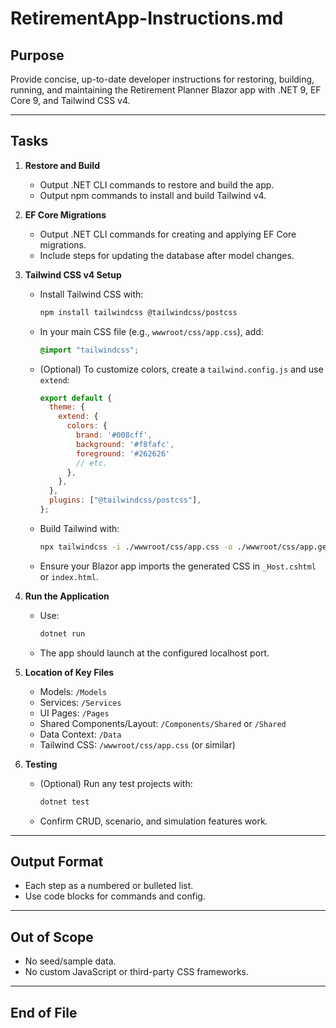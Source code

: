 # RetirementApp-Instructions.md

## Purpose

Provide concise, up-to-date developer instructions for restoring, building, running, and maintaining the Retirement Planner Blazor app with .NET 9, EF Core 9, and Tailwind CSS v4.

---

## Tasks

1. **Restore and Build**
    - Output .NET CLI commands to restore and build the app.
    - Output npm commands to install and build Tailwind v4.

2. **EF Core Migrations**
    - Output .NET CLI commands for creating and applying EF Core migrations.
    - Include steps for updating the database after model changes.

3. **Tailwind CSS v4 Setup**
    - Install Tailwind CSS with:
      ```sh
      npm install tailwindcss @tailwindcss/postcss
      ```
    - In your main CSS file (e.g., `wwwroot/css/app.css`), add:
      ```css
      @import "tailwindcss";
      ```
    - (Optional) To customize colors, create a `tailwind.config.js` and use `extend`:
      ```js
      export default {
        theme: {
          extend: {
            colors: {
              brand: '#008cff',
              background: '#f8fafc',
              foreground: '#262626'
              // etc.
            },
          },
        },
        plugins: ["@tailwindcss/postcss"],
      };
      ```
    - Build Tailwind with:
      ```sh
      npx tailwindcss -i ./wwwroot/css/app.css -o ./wwwroot/css/app.generated.css --watch
      ```
    - Ensure your Blazor app imports the generated CSS in `_Host.cshtml` or `index.html`.

4. **Run the Application**
    - Use:
      ```sh
      dotnet run
      ```
    - The app should launch at the configured localhost port.

5. **Location of Key Files**
    - Models: `/Models`
    - Services: `/Services`
    - UI Pages: `/Pages`
    - Shared Components/Layout: `/Components/Shared` or `/Shared`
    - Data Context: `/Data`
    - Tailwind CSS: `/wwwroot/css/app.css` (or similar)

6. **Testing**
    - (Optional) Run any test projects with:
      ```sh
      dotnet test
      ```
    - Confirm CRUD, scenario, and simulation features work.

---

## Output Format

- Each step as a numbered or bulleted list.
- Use code blocks for commands and config.

---

## Out of Scope

- No seed/sample data.
- No custom JavaScript or third-party CSS frameworks.

---

## End of File
